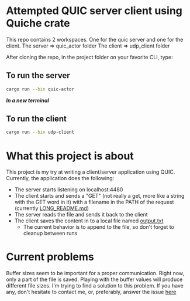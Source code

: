 # Attempted QUIC server client using Quiche crate
This repo contains 2 workspaces. One for the quic server and one for the client.
The server => quic_actor folder
The client => udp_client folder

After cloning the repo, in the project folder on your favorite CLI, type:
## To run the server
```bash
cargo run --bin quic-actor
```
***In a new terminal***
## To run the client
```bash
cargo run --bin udp-client
```

# What this project is about
This project is my try at writing a client/server application using QUIC. Currently, the application does the following:

* The server starts listening on localhost:4480
* The client starts and sends a "GET" (not really a get, more like a string with the GET word in it) with a filename in the PATH of the request (currently [LONG_README.md](./LONG_README.md))
* The server reads the file and sends it back to the client
* The client saves the content in to a local file named [output.txt](./output.txt)
    * The current behavior is to append to the file, so don't forget to cleanup between runs


# Current problems
Buffer sizes seem to be important for a proper communication. Right now, only a part of the file is saved. Playing with the buffer values will produce different file sizes.
I'm trying to find a solution to this problem. If you have any, don't hesitate to contact me, or, preferably, answer the issue [here](https://github.com/cloudflare/quiche/issues/1230)